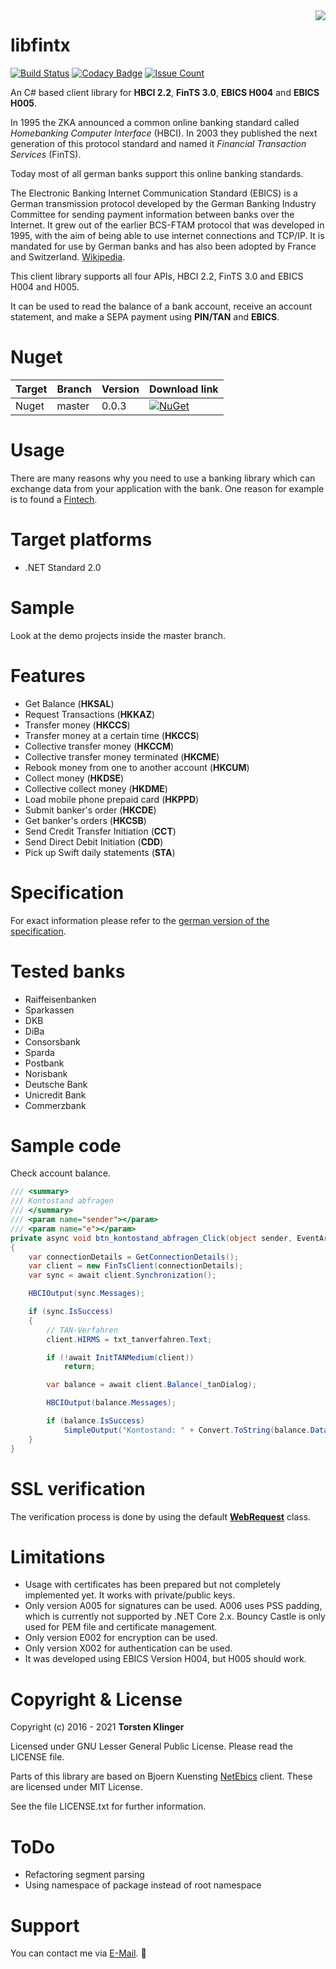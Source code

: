 <img src="https://github.com/mrklintscher/libfintx/blob/master/res/logo.png" align="right">

# libfintx

[![Build Status](https://travis-ci.org/libfintx/libfintx.svg?branch=master)](https://travis-ci.org/libfintx/libfintx)
[![Codacy Badge](https://api.codacy.com/project/badge/Grade/928e912657d44a6090d329343aa13346)](https://www.codacy.com/app/torsten-klinger/libfintx?utm_source=github.com&amp;utm_medium=referral&amp;utm_content=mrklintscher/libfintx&amp;utm_campaign=badger)
[![Issue Count](https://codeclimate.com/github/libfintx/libfintx/badges/issue_count.svg)](https://codeclimate.com/github/libfintx/libfintx)

An C# based client library for **HBCI 2.2**, **FinTS 3.0**, **EBICS H004** and **EBICS H005**.

In 1995 the ZKA announced a common online banking standard called *Homebanking Computer Interface* (HBCI). In 2003 they published the next generation of this protocol standard and named it *Financial Transaction Services* (FinTS).

Today most of all german banks support this online banking standards.

The Electronic Banking Internet Communication Standard (EBICS) is a German transmission protocol developed by the German Banking Industry Committee for sending payment information between banks over the Internet. It grew out of the earlier BCS-FTAM protocol that was developed in 1995, with the aim of being able to use internet connections and TCP/IP. It is mandated for use by German banks and has also been adopted by France and Switzerland. [Wikipedia](https://en.wikipedia.org/wiki/Electronic_Banking_Internet_Communication_Standard).

This client library supports all four APIs, HBCI 2.2, FinTS 3.0 and EBICS H004 and H005.

It can be used to read the balance of a bank account, receive an account statement, and make a SEPA payment using **PIN/TAN** and **EBICS**.

# Nuget

| Target | Branch | Version | Download link |
| ------ | ------ | ------ | ------ |
| Nuget | master | 0.0.3 | [![NuGet](https://img.shields.io/badge/nuget-v0.0.3-blue)](https://www.nuget.org/packages/libfintx/) |

# Usage

There are many reasons why you need to use a banking library which can exchange data from your application with the bank. One reason for example is to found a [Fintech](https://de.wikipedia.org/wiki/Finanztechnologie).

# Target platforms

* .NET Standard 2.0

# Sample

Look at the demo projects inside the master branch.

# Features

* Get Balance (**HKSAL**)
* Request Transactions (**HKKAZ**)
* Transfer money (**HKCCS**)
* Transfer money at a certain time (**HKCCS**)
* Collective transfer money (**HKCCM**)
* Collective transfer money terminated (**HKCME**)
* Rebook money from one to another account (**HKCUM**)
* Collect money (**HKDSE**)
* Collective collect money (**HKDME**)
* Load mobile phone prepaid card (**HKPPD**)
* Submit banker's order (**HKCDE**)
* Get banker's orders (**HKCSB**)
* Send Credit Transfer Initiation (**CCT**)
* Send Direct Debit Initiation (**CDD**)
* Pick up Swift daily statements (**STA**)

# Specification

For exact information please refer to the [german version of the specification](http://www.hbci-zka.de/spec/spezifikation.htm).

# Tested banks

* Raiffeisenbanken
* Sparkassen
* DKB
* DiBa
* Consorsbank
* Sparda
* Postbank
* Norisbank
* Deutsche Bank
* Unicredit Bank
* Commerzbank

# Sample code

Check account balance.

```csharp
/// <summary>
/// Kontostand abfragen
/// </summary>
/// <param name="sender"></param>
/// <param name="e"></param>
private async void btn_kontostand_abfragen_Click(object sender, EventArgs e)
{
    var connectionDetails = GetConnectionDetails();
    var client = new FinTsClient(connectionDetails);
    var sync = await client.Synchronization();

    HBCIOutput(sync.Messages);

    if (sync.IsSuccess)
    {
        // TAN-Verfahren
        client.HIRMS = txt_tanverfahren.Text;

        if (!await InitTANMedium(client))
            return;

        var balance = await client.Balance(_tanDialog);

        HBCIOutput(balance.Messages);

        if (balance.IsSuccess)
            SimpleOutput("Kontostand: " + Convert.ToString(balance.Data.Balance));
    }
}
```

# SSL verification

The verification process is done by using the default [**WebRequest**](https://msdn.microsoft.com/de-de/library/system.net.webrequest(v=vs.110).aspx) class.

# Limitations

* Usage with certificates has been prepared but not completely implemented yet. It works with private/public keys.
* Only version A005 for signatures can be used. A006 uses PSS padding, which is currently not supported by .NET Core 2.x. Bouncy Castle is only used for PEM file and certificate management.
* Only version E002 for encryption can be used.
* Only version X002 for authentication can be used.
* It was developed using EBICS Version H004, but H005 should work.

# Copyright & License

Copyright (c) 2016 - 2021 **Torsten Klinger**

Licensed under GNU Lesser General Public License. Please read the LICENSE file.

Parts of this library are based on Bjoern Kuensting [NetEbics](https://github.com/hohlerde/NetEbics) client. These are licensed under MIT License.

See the file LICENSE.txt for further information.

# ToDo

* Refactoring segment parsing
* Using namespace of package instead of root namespace

# Support

You can contact me via [E-Mail](mailto:torsten.klinger@googlemail.com). 💬

